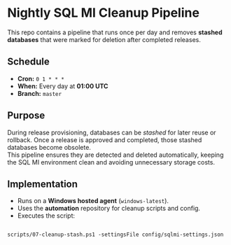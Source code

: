 # Nightly SQL MI Cleanup Pipeline

This repo contains a pipeline that runs once per day and removes **stashed databases** that were marked for deletion after completed releases.

## Schedule
- **Cron:** `0 1 * * *`
- **When:** Every day at **01:00 UTC**
- **Branch:** `master`

## Purpose
During release provisioning, databases can be *stashed* for later reuse or rollback. Once a release is approved and completed, those stashed databases become obsolete.  
This pipeline ensures they are detected and deleted automatically, keeping the SQL MI environment clean and avoiding unnecessary storage costs.

## Implementation
- Runs on a **Windows hosted agent** (`windows-latest`).
- Uses the **automation** repository for cleanup scripts and config.
- Executes the script:
```

scripts/07-cleanup-stash.ps1 -settingsFile config/sqlmi-settings.json

```
